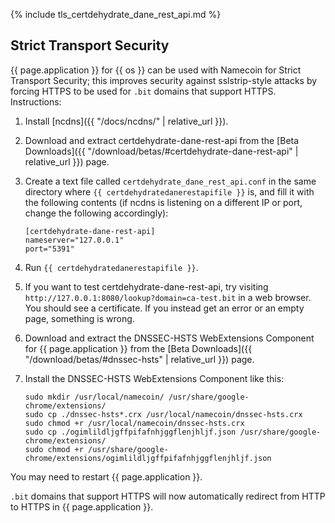 {% include tls_certdehydrate_dane_rest_api.md %}

## Strict Transport Security

{{ page.application }} for {{ os }} can be used with Namecoin for Strict Transport Security; this improves security against sslstrip-style attacks by forcing HTTPS to be used for `.bit` domains that support HTTPS.  Instructions:

1. Install [ncdns]({{ "/docs/ncdns/" | relative_url }}).
1. Download and extract certdehydrate-dane-rest-api from the [Beta Downloads]({{ "/download/betas/#certdehydrate-dane-rest-api" | relative_url }}) page.
1. Create a text file called `certdehydrate_dane_rest_api.conf` in the same directory where `{{ certdehydratedanerestapifile }}` is, and fill it with the following contents (if ncdns is listening on a different IP or port, change the following accordingly):
   
       [certdehydrate-dane-rest-api]
       nameserver="127.0.0.1"
       port="5391"
   
1. Run `{{ certdehydratedanerestapifile }}`.
1. If you want to test certdehydrate-dane-rest-api, try visiting `http://127.0.0.1:8080/lookup?domain=ca-test.bit` in a web browser.  You should see a certificate.  If you instead get an error or an empty page, something is wrong.
1. Download and extract the DNSSEC-HSTS WebExtensions Component for {{ page.application }} from the [Beta Downloads]({{ "/download/betas/#dnssec-hsts" | relative_url }}) page.
1. Install the DNSSEC-HSTS WebExtensions Component like this:
   
       sudo mkdir /usr/local/namecoin/ /usr/share/google-chrome/extensions/
       sudo cp ./dnssec-hsts*.crx /usr/local/namecoin/dnssec-hsts.crx
       sudo chmod +r /usr/local/namecoin/dnssec-hsts.crx
       sudo cp ./ogimlildljgffpifafnhjggflenjhljf.json /usr/share/google-chrome/extensions/
       sudo chmod +r /usr/share/google-chrome/extensions/ogimlildljgffpifafnhjggflenjhljf.json
   

You may need to restart {{ page.application }}.

`.bit` domains that support HTTPS will now automatically redirect from HTTP to HTTPS in {{ page.application }}.
